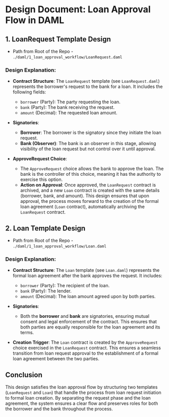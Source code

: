 
# Design Document: Loan Approval Flow in DAML

## 1. LoanRequest Template Design

- Path from Root of the Repo - `./daml/1_loan_approval_workflow/LoanRequest.daml`

### Design Explanation:

- **Contract Structure**:
   The `LoanRequest` template (see `LoanRequest.daml`) represents the borrower's request to the bank for a loan. It includes the following fields:
   - `borrower` (Party): The party requesting the loan.
   - `bank` (Party): The bank receiving the request.
   - `amount` (Decimal): The requested loan amount.

- **Signatories**:
   - **Borrower**: The borrower is the signatory since they initiate the loan request.
   - **Bank (Observer)**: The bank is an observer in this stage, allowing visibility of the loan request but not control over it until approval.

- **ApproveRequest Choice**:
   - The `ApproveRequest` choice allows the bank to approve the loan. The bank is the controller of this choice, meaning it has the authority to exercise this option.
   - **Action on Approval**: Once approved, the `LoanRequest` contract is archived, and a new `Loan` contract is created with the same details (borrower, bank, and amount). This design ensures that upon approval, the process moves forward to the creation of the formal loan agreement (`Loan` contract), automatically archiving the `LoanRequest` contract.

## 2. Loan Template Design

- Path from Root of the Repo - `./daml/1_loan_approval_workflow/Loan.daml`

### Design Explanation:

- **Contract Structure**:
   The `Loan` template (see `Loan.daml`) represents the formal loan agreement after the bank approves the request. It includes:
   - `borrower` (Party): The recipient of the loan.
   - `bank` (Party): The lender.
   - `amount` (Decimal): The loan amount agreed upon by both parties.

- **Signatories**:
   - Both the **borrower** and **bank** are signatories, ensuring mutual consent and legal enforcement of the contract. This ensures that both parties are equally responsible for the loan agreement and its terms.

- **Creation Trigger**:
   The `Loan` contract is created by the `ApproveRequest` choice exercised in the `LoanRequest` contract. This ensures a seamless transition from loan request approval to the establishment of a formal loan agreement between the two parties.



## Conclusion

This design satisfies the loan approval flow by structuring two templates (`LoanRequest` and `Loan`) that handle the process from loan request initiation to formal loan creation. By separating the request phase and the loan agreement, the system ensures a clear flow and preserves roles for both the borrower and the bank throughout the process.
